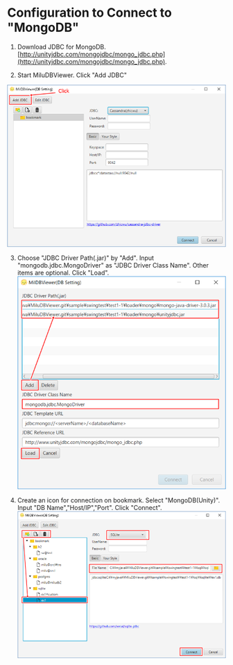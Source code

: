 # Configuration to Connect to "MongoDB"

1. Download JDBC for MongoDB. [http://unityjdbc.com/mongojdbc/mongo_jdbc.php](http://unityjdbc.com/mongojdbc/mongo_jdbc.php).

2. Start MiluDBViewer. Click "Add JDBC"

![alt tag](a01.start_add_driver.png)

3. Choose "JDBC Driver Path(.jar)" by "Add". Input "mongodb.jdbc.MongoDriver" as "JDBC Driver Class Name". Other items are optional. Click "Load".
![alt tag](a02.add_driver_MongoDB.png)

4. Create an icon for connection on bookmark. Select "MongoDB(Unity)". Input "DB Name","Host/IP","Port". Click "Connect".
![alt tag](a03.connect_SQLite.png)
